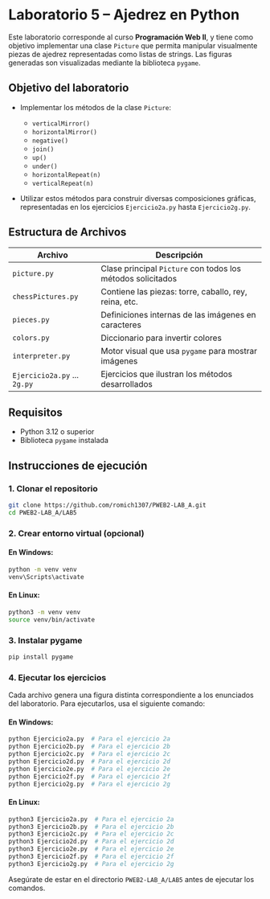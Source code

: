 #  Laboratorio 5 – Ajedrez en Python

Este laboratorio corresponde al curso **Programación Web II**, y tiene como objetivo implementar una clase `Picture` que permita manipular visualmente piezas de ajedrez representadas como listas de strings. Las figuras generadas son visualizadas mediante la biblioteca `pygame`.

##  Objetivo del laboratorio

- Implementar los métodos de la clase `Picture`:
  - `verticalMirror()`
  - `horizontalMirror()`
  - `negative()`
  - `join()`
  - `up()`
  - `under()`
  - `horizontalRepeat(n)`
  - `verticalRepeat(n)`

- Utilizar estos métodos para construir diversas composiciones gráficas, representadas en los ejercicios `Ejercicio2a.py` hasta `Ejercicio2g.py`.

##  Estructura de Archivos

| Archivo              | Descripción                                           |
|----------------------|-------------------------------------------------------|
| `picture.py`         | Clase principal `Picture` con todos los métodos solicitados |
| `chessPictures.py`   | Contiene las piezas: torre, caballo, rey, reina, etc. |
| `pieces.py`          | Definiciones internas de las imágenes en caracteres   |
| `colors.py`          | Diccionario para invertir colores                     |
| `interpreter.py`     | Motor visual que usa `pygame` para mostrar imágenes   |
| `Ejercicio2a.py` ... `2g.py` | Ejercicios que ilustran los métodos desarrollados     |

##  Requisitos

- Python 3.12 o superior
- Biblioteca `pygame` instalada

##  Instrucciones de ejecución

### 1. Clonar el repositorio

```bash
git clone https://github.com/romich1307/PWEB2-LAB_A.git
cd PWEB2-LAB_A/LAB5
```

### 2. Crear entorno virtual (opcional)

#### En Windows:

```bash
python -m venv venv
venv\Scripts\activate
```

#### En Linux:

```bash
python3 -m venv venv
source venv/bin/activate
```

### 3. Instalar pygame

```bash
pip install pygame
```

### 4. Ejecutar los ejercicios

Cada archivo genera una figura distinta correspondiente a los enunciados del laboratorio. Para ejecutarlos, usa el siguiente comando:

#### En Windows:

```bash
python Ejercicio2a.py  # Para el ejercicio 2a
python Ejercicio2b.py  # Para el ejercicio 2b
python Ejercicio2c.py  # Para el ejercicio 2c
python Ejercicio2d.py  # Para el ejercicio 2d
python Ejercicio2e.py  # Para el ejercicio 2e
python Ejercicio2f.py  # Para el ejercicio 2f
python Ejercicio2g.py  # Para el ejercicio 2g
```

#### En Linux:

```bash
python3 Ejercicio2a.py  # Para el ejercicio 2a
python3 Ejercicio2b.py  # Para el ejercicio 2b
python3 Ejercicio2c.py  # Para el ejercicio 2c
python3 Ejercicio2d.py  # Para el ejercicio 2d
python3 Ejercicio2e.py  # Para el ejercicio 2e
python3 Ejercicio2f.py  # Para el ejercicio 2f
python3 Ejercicio2g.py  # Para el ejercicio 2g
```

Asegúrate de estar en el directorio `PWEB2-LAB_A/LAB5` antes de ejecutar los comandos.